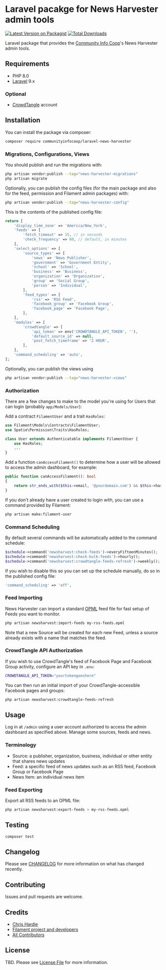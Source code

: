 # Laravel pacakge for News Harvester admin tools

[![Latest Version on Packagist](https://img.shields.io/packagist/v/communityinfocoop/laravel-news-harvester.svg?style=flat-square)](https://packagist.org/packages/communityinfocoop/laravel-news-harvester)
[![Total Downloads](https://img.shields.io/packagist/dt/communityinfocoop/laravel-news-harvester.svg?style=flat-square)](https://packagist.org/packages/communityinfocoop/laravel-news-harvester)

Laravel package that provides the [Community Info Coop](https://www.infodistricts.org)'s News Harvester admin tools.

## Requirements

* PHP 8.0
* [Laravel](https://laravel.com) 9.x

### Optional

* [CrowdTangle](https://www.crowdtangle.com) account

## Installation

You can install the package via composer:

```bash
composer require communityinfocoop/laravel-news-harvester
```

### Migrations, Configurations, Views

You should publish and run the migrations with:

```bash
php artisan vendor:publish --tag="news-harvester-migrations"
php artisan migrate
```

Optionally, you can publish the config files (for the main package and also for the feed, permission and Filament admin packages) with:

```bash
php artisan vendor:publish --tag="news-harvester-config"
```

This is the contents of the published config file:

```php
return [
    'display_time_zone' => 'America/New_York',
    'feeds' => [
        'fetch_timeout' => 15, // in seconds
        'check_frequency' => 60, // default, in minutes
    ],
    'select_options' => [
        'source_types' => [
            'news' => 'News Publisher',
            'government' => 'Government Entity',
            'school' => 'School',
            'business' => 'Business',
            'organization' => 'Organization',
            'group' => 'Social Group',
            'person' => 'Individual',
        ],
        'feed_types' => [
            'rss' => 'RSS Feed',
            'facebook_group' => 'Facebook Group',
            'facebook_page' => 'Facebook Page',
        ],
    ],
    'modules' => [
        'crowdtangle' => [
            'api_token' => env('CROWDTANGLE_API_TOKEN', ''),
            'default_source_id' => null,
            'post_fetch_timeframe' => '2 HOUR',
        ],
    ],
    'command_scheduling' => 'auto',
];
```

Optionally, you can publish the views using

```bash
php artisan vendor:publish --tag="news-harvester-views"
```

### Authorization

There are a few changes to make to the model you're using for Users that can login (probably `app/Models/User`):

Add a contract `FilamentUser` and a trait `HasRoles`:

```php
use Filament\Models\Contracts\FilamentUser;
use Spatie\Permission\Traits\HasRoles;

class User extends Authenticatable implements FilamentUser {
    use HasRoles;
    ...
}
```

Add a function `canAccessFilament()` to determine how a user will be allowed to access the admin dashboard, for example:

```php
public function canAccessFilament(): bool
{
    return str_ends_with($this->email, '@yourdomain.com') && $this->hasVerifiedEmail();
}
```

If you don't already have a user created to login with, you can use a command provided by Filament:

```bash
php artisan make:filament-user
```

### Command Scheduling

By default several commands will be automatically added to the command schedule: 

```php
$schedule->command('newsharvest:check-feeds')->everyFifteenMinutes();
$schedule->command('newsharvest:check-bulk-feeds')->hourly();
$schedule->command('newsharvest:crowdtangle-feeds-refresh')->weekly();
```

If you wish to disable this so you can set up the schedule manually, do so in the published config file:

```php
'command_scheduling' => 'off',
```

### Feed Importing

News Harvester can import a standard [OPML](https://en.wikipedia.org/wiki/OPML) feed file for fast setup of Feeds you want to monitor.

```bash
php artisan newsharvest:import-feeds my-rss-feeds.opml
```

Note that a new Source will be created for each new Feed, unless a source already exists with a name that matches the feed.

### CrowdTangle API Authorization

If you wish to use CrowdTangle's feed of Facebook Page and Facebook Group activity, configure an API key in `.env`:

```bash
CROWDTANGLE_API_TOKEN="yourtokengoeshere"
```

You can then run an initial import of your CrowdTangle-accessible Facebook pages and groups:

```bash
php artisan newsharvest:crowdtangle-feeds-refresh
```

## Usage

Log in at `/admin` using a user account authorized to access the admin dashboard as specified above. Manage some sources, feeds and news.

### Terminology

* Source: a publisher, organization, business, individual or other entity that shares news updates
* Feed: a specific feed of news updates such as an RSS feed, Facebook Group or Facebook Page
* News Item: an individual news item

### Feed Exporting

Export all RSS feeds to an OPML file:

```bash
php artisan newsharvest:export-feeds > my-rss-feeds.opml
```

## Testing

```bash
composer test
```

## Changelog

Please see [CHANGELOG](CHANGELOG.md) for more information on what has changed recently.

## Contributing

Issues and pull requests are welcome.

## Credits

- [Chris Hardie](https://github.com/ChrisHardie)
- [Filament project and developers](https://filamentphp.com)
- [All Contributors](../../contributors)

## License

TBD. Please see [License File](LICENSE.md) for more information.
